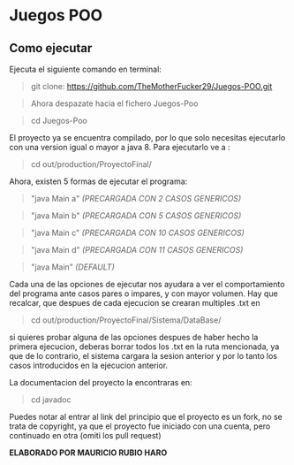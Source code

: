 # Juegos POO

## Como ejecutar
Ejecuta el siguiente comando en terminal: 

>git clone: https://github.com/TheMotherFucker29/Juegos-POO.git
 

>Ahora despazate hacia el fichero Juegos-Poo
 
>cd Juegos-Poo
 

El proyecto ya se encuentra compilado, por lo que solo necesitas ejecutarlo con una version igual o mayor a java 8. Para ejecutarlo ve a :

> cd out/production/ProyectoFinal/

Ahora, existen 5 formas de ejecutar el programa:

>  "java Main a" *(PRECARGADA CON 2 CASOS GENERICOS)*

>"java Main b" *(PRECARGADA CON 5 CASOS GENERICOS)*

>"java Main c" *(PRECARGADA CON  10 CASOS GENERICOS)*

>"java Main d" *(PRECARGADA CON 11 CASOS GENERICOS)*

>"java Main" *(DEFAULT)*

Cada una de las opciones de ejecutar nos ayudara a ver el comportamiento del programa ante casos pares o impares, y con mayor volumen. Hay que recalcar, que despues de cada ejecucion se crearan multiples .txt en 
> cd out/production/ProyectoFinal/Sistema/DataBase/ 

si quieres probar alguna de las opciones despues de haber hecho la primera ejecucion, deberas borrar todos los .txt en la ruta mencionada, ya que de lo contrario, el sistema cargara la sesion anterior y por lo tanto los casos introducidos en la ejecucion anterior.

La documentacion del proyecto la encontraras en:
> cd javadoc

Puedes notar al entrar al link del principio que el proyecto es un fork, no se trata de copyright, ya que el proyecto fue iniciado con una cuenta, pero continuado en otra (omiti los pull request)

**ELABORADO POR MAURICIO RUBIO HARO**

